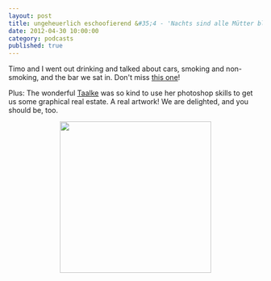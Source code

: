 ```yaml
---
layout: post
title: ungeheuerlich eschoofierend &#35;4 - 'Nachts sind alle Mütter blau'
date: 2012-04-30 10:00:00
category: podcasts
published: true
---
```

Timo and I went out drinking and talked about cars, smoking and non-smoking, and the bar we sat in. Don't miss [this one](http://ue.buzzsprout.com/5450/47271-nachts-sind-alle-mutter-blau.mp3)!

Plus: The wonderful [Taalke](https://twitter.com/#!/talinee) was so kind to use her photoshop skills to get us some graphical real estate. A real artwork! We are delighted, and you should be, too.
<br>
<p style="text-align: center;"><a href="http://blog.timmschoof.com/images/artwork_ue.jpg"><img src="http://blog.timmschoof.com/images/artwork_ue.jpg" width="300px"; height="300px"; /></a></p>
